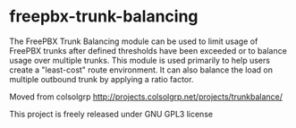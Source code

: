 freepbx-trunk-balancing
=======================

The FreePBX Trunk Balancing module can be used to limit usage of FreePBX trunks after defined thresholds
have been exceeded or to balance usage over multiple trunks. This module is used primarily to help users
create a "least-cost" route environment. It can also balance the load on multiple outbound trunk by applying
a ratio factor.

Moved from colsolgrp
http://projects.colsolgrp.net/projects/trunkbalance/

This project is freely released under GNU GPL3 license



